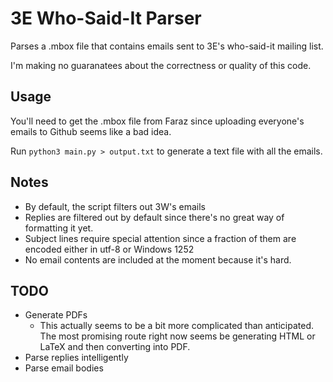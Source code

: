 # 3E Who-Said-It Parser

Parses a .mbox file that contains emails sent to 3E's who-said-it mailing list.

I'm making no guaranatees about the correctness or quality of this code.

## Usage
You'll need to get the .mbox file from Faraz since uploading everyone's emails to Github seems like a bad idea.

Run `python3 main.py > output.txt` to generate a text file with all the emails.

## Notes
* By default, the script filters out 3W's emails
* Replies are filtered out by default since there's no great way of formatting it yet.
* Subject lines require special attention since a fraction of them are encoded either in utf-8 or Windows 1252
* No email contents are included at the moment because it's hard.

## TODO
* Generate PDFs
  * This actually seems to be a bit more complicated than anticipated. The most promising route right now seems be generating HTML or LaTeX and then converting into PDF.
* Parse replies intelligently
* Parse email bodies